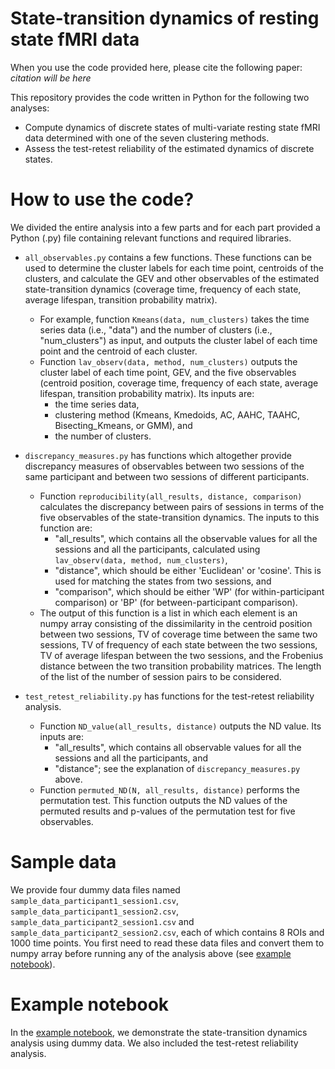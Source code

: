 # State-transition dynamics of resting state fMRI data

When you use the code provided here, please cite the following paper:
*citation will be here*

This repository provides the code written in Python for the following two analyses:
- Compute dynamics of discrete states of multi-variate resting state fMRI data determined with one of the seven clustering methods.
- Assess the test-retest reliability of the estimated dynamics of discrete states. 

# How to use the code?
We divided the entire analysis into a few parts and for each part provided a Python (.py) file containing relevant functions and required libraries. 

- `all_observables.py` contains a few functions. These functions can be used to determine the 
cluster labels for each time point, centroids of the clusters, and calculate the GEV and other observables of the estimated state-transition dynamics (coverage time, frequency of each state, average lifespan, transition probability matrix).
    - For example, function `Kmeans(data, num_clusters)` takes the time series data (i.e., "data") and the number of clusters (i.e., "num_clusters") as input, and outputs the cluster label of each time point and the centroid of each cluster.
    - Function `lav_observ(data, method, num_clusters)` outputs the cluster label of each time point, GEV, and the five observables (centroid position, coverage time, frequency of each state, average lifespan, transition probability matrix). Its inputs are:
        - the time series data,
        - clustering method (Kmeans, Kmedoids, AC, AAHC, TAAHC, Bisecting_Kmeans, or GMM), and
        - the number of clusters.

- `discrepancy_measures.py` has functions which altogether provide discrepancy measures of observables between two sessions of the same participant and between two sessions of different participants.
    - Function `reproducibility(all_results, distance, comparison)` calculates the discrepancy between pairs of sessions in terms of the five observables of the state-transition dynamics. The inputs to this function are:
        - "all_results", which contains all the observable values for all the sessions and all the participants, calculated using `lav_observ(data, method, num_clusters)`,
        - "distance", which should be either 'Euclidean' or 'cosine'. This is used for matching the states from two sessions, and
        - "comparison", which should be either 'WP' (for within-participant comparison) or 'BP' (for between-participant comparison). 
    - The output of this function is a list in which each element is an numpy array consisting of the dissimilarity in the centroid position between two sessions, TV of coverage time between the same two sessions, TV of frequency of each state between the two sessions, TV of average lifespan between the two sessions, and the Frobenius distance between the two transition probability matrices. The length of the list of the number of session pairs to be considered.

- `test_retest_reliability.py` has functions for the test-retest reliability analysis.
    - Function `ND_value(all_results, distance)` outputs the ND value. Its inputs are:
        - "all_results", which contains all observable values for all the sessions and all the participants, and
        - "distance"; see the explanation of `discrepancy_measures.py` above.
    - Function `permuted_ND(N, all_results, distance)` performs the permutation test. This function outputs the ND values of the permuted results and p-values of the permutation test for five observables. 


# Sample data
We provide four dummy data files named `sample_data_participant1_session1.csv`, `sample_data_participant1_session2.csv`, `sample_data_participant2_session1.csv` and `sample_data_participant2_session2.csv`, each of which contains 8 ROIs and 1000 time points.
You first need to read these data files and convert them to numpy array before running any of the analysis above (see [example notebook](https://github.com/sislam99/fmri_state_transition_dynamics/blob/main/example.ipynb)).

# Example notebook
In the [example notebook](https://github.com/sislam99/fmri_state_transition_dynamics/blob/main/example.ipynb), we demonstrate the state-transition dynamics analysis using dummy data. We also included the test-retest reliability analysis.
